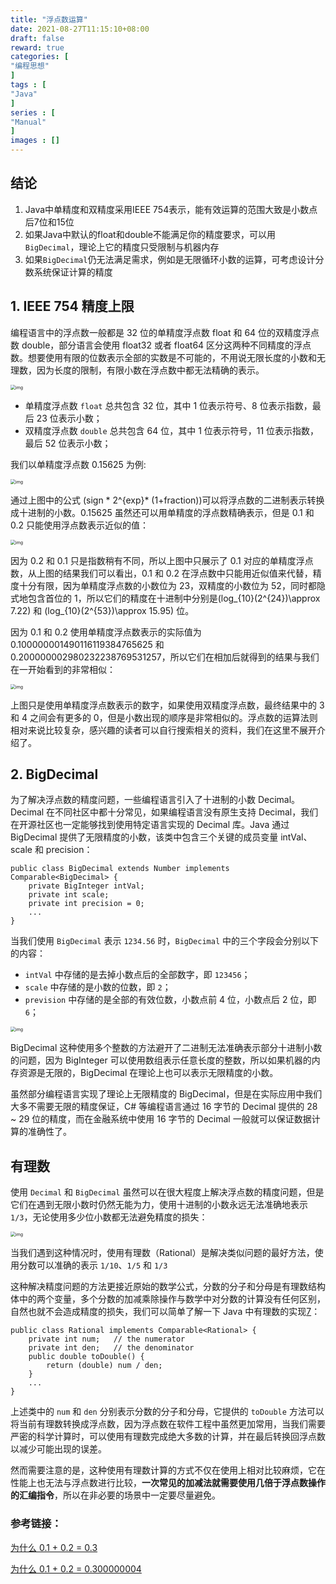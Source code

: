 ```yaml
---
title: "浮点数运算"
date: 2021-08-27T11:15:10+08:00
draft: false
reward: true
categories: [
"编程思想"
]
tags : [
"Java"
]
series : [
"Manual"
]
images : []
---
```



[comment]: <> "# 浮点数运算"

## 结论

1. Java中单精度和双精度采用IEEE 754表示，能有效运算的范围大致是小数点后7位和15位
2. 如果Java中默认的float和double不能满足你的精度要求，可以用`BigDecimal`，理论上它的精度只受限制与机器内存
3. 如果`BigDecimal`仍无法满足需求，例如是无限循环小数的运算，可考虑设计分数系统保证计算的精度

## 1. IEEE 754 精度上限

编程语言中的浮点数一般都是 32 位的单精度浮点数 float 和 64 位的双精度浮点数 double，部分语言会使用 float32 或者 float64 区分这两种不同精度的浮点数。想要使用有限的位数表示全部的实数是不可能的，不用说无限长度的小数和无理数，因为长度的限制，有限小数在浮点数中都无法精确的表示。

<img src="http://106.55.152.92:30989/wp-content/uploads/2021/01/img_5fffb936317de.png" alt="img" style="zoom: 50%;" />

- 单精度浮点数 `float` 总共包含 32 位，其中 1 位表示符号、8 位表示指数，最后 23 位表示小数；
- 双精度浮点数 `double` 总共包含 64 位，其中 1 位表示符号，11 位表示指数，最后 52 位表示小数；

我们以单精度浮点数 0.15625 为例:

<img src="http://106.55.152.92:30989/wp-content/uploads/2021/01/img_5fffb9ee768b2.png" alt="img" style="zoom:50%;" />

通过上图中的公式 \(sign * 2^{exp}* (1+fraction)\)可以将浮点数的二进制表示转换成十进制的小数。0.15625 虽然还可以用单精度的浮点数精确表示，但是 0.1 和 0.2 只能使用浮点数表示近似的值：

<img src="http://106.55.152.92:30989/wp-content/uploads/2021/01/img_5fffba69c1ef6.png" alt="img" style="zoom:50%;" />

因为 0.2 和 0.1 只是指数稍有不同，所以上图中只展示了 0.1 对应的单精度浮点数，从上图的结果我们可以看出，0.1 和 0.2 在浮点数中只能用近似值来代替，精度十分有限，因为单精度浮点数的小数位为 23，双精度的小数位为 52，同时都隐式地包含首位的 1，所以它们的精度在十进制中分别是\(log_{10}(2^{24})\approx 7.22\) 和 \(log_{10}(2^{53})\approx 15.95\) 位。

因为 0.1 和 0.2 使用单精度浮点数表示的实际值为 0.100000001490116119384765625 和 0.200000002980232238769531257，所以它们在相加后就得到的结果与我们在一开始看到的非常相似：

<img src="http://106.55.152.92:30989/wp-content/uploads/2021/01/img_5fffba9850e3e.png" alt="img" style="zoom:50%;" />

上图只是使用单精度浮点数表示的数字，如果使用双精度浮点数，最终结果中的 3 和 4 之间会有更多的 0，但是小数出现的顺序是非常相似的。浮点数的运算法则相对来说比较复杂，感兴趣的读者可以自行搜索相关的资料，我们在这里不展开介绍了。

## 2. BigDecimal

为了解决浮点数的精度问题，一些编程语言引入了十进制的小数 Decimal。Decimal 在不同社区中都十分常见，如果编程语言没有原生支持 Decimal，我们在开源社区也一定能够找到使用特定语言实现的 Decimal 库。Java 通过 BigDecimal 提供了无限精度的小数，该类中包含三个关键的成员变量 intVal、scale 和 precision：

```
public class BigDecimal extends Number implements Comparable<BigDecimal> {
    private BigInteger intVal;
    private int scale;
    private int precision = 0;
    ...
}
```

当我们使用 `BigDecimal` 表示 `1234.56` 时，`BigDecimal` 中的三个字段会分别以下的内容：

- `intVal` 中存储的是去掉小数点后的全部数字，即 `123456`；
- `scale` 中存储的是小数的位数，即 `2`；
- `prevision` 中存储的是全部的有效位数，小数点前 4 位，小数点后 2 位，即 `6`；

<img src="http://106.55.152.92:30989/wp-content/uploads/2021/01/img_5fffbb0055d5e.png" alt="img" style="zoom:50%;" />

BigDecimal 这种使用多个整数的方法避开了二进制无法准确表示部分十进制小数的问题，因为 BigInteger 可以使用数组表示任意长度的整数，所以如果机器的内存资源是无限的，BigDecimal 在理论上也可以表示无限精度的小数。

虽然部分编程语言实现了理论上无限精度的 BigDecimal，但是在实际应用中我们大多不需要无限的精度保证，C# 等编程语言通过 16 字节的 Decimal 提供的 28 ~ 29 位的精度，而在金融系统中使用 16 字节的 Decimal 一般就可以保证数据计算的准确性了。

## 有理数

使用 `Decimal` 和 `BigDecimal` 虽然可以在很大程度上解决浮点数的精度问题，但是它们在遇到无限小数时仍然无能为力，使用十进制的小数永远无法准确地表示 `1/3`，无论使用多少位小数都无法避免精度的损失：

<img src="https://picgo.6and.ltd/img/img_5fffbb6fb631b.png" alt="img" style="zoom:50%;" />

当我们遇到这种情况时，使用有理数（Rational）是解决类似问题的最好方法，使用分数可以准确的表示 `1/10`、`1/5` 和 `1/3`

这种解决精度问题的方法更接近原始的数学公式，分数的分子和分母是有理数结构体中的两个变量，多个分数的加减乘除操作与数学中对分数的计算没有任何区别，自然也就不会造成精度的损失，我们可以简单了解一下 Java 中有理数的实现[7](https://draveness.me/whys-the-design-decimal-and-rational/#fn:7)：

```
public class Rational implements Comparable<Rational> {
    private int num;   // the numerator
    private int den;   // the denominator
    public double toDouble() {
        return (double) num / den;
    }
    ...
}
```

上述类中的 `num` 和 `den` 分别表示分数的分子和分母，它提供的 `toDouble` 方法可以将当前有理数转换成浮点数，因为浮点数在软件工程中虽然更加常用，当我们需要严密的科学计算时，可以使用有理数完成绝大多数的计算，并在最后转换回浮点数以减少可能出现的误差。

然而需要注意的是，这种使用有理数计算的方式不仅在使用上相对比较麻烦，它在性能上也无法与浮点数进行比较，**一次常见的加减法就需要使用几倍于浮点数操作的汇编指令**，所以在非必要的场景中一定要尽量避免。

 

### 参考链接：

[为什么 0.1 + 0.2 = 0.3](https://draveness.me/whys-the-design-decimal-and-rational/)

[为什么 0.1 + 0.2 = 0.300000004](https://draveness.me/whys-the-design-floating-point-arithmetic/)
